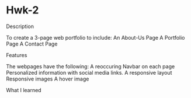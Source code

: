 # Hwk-2


Description

To create a 3-page web portfolio to include:
An About-Us Page
A Portfolio Page
A Contact Page

Features

The webpages have the following:
A reoccuring Navbar on each page
Personalized information with social media links.
A responsive layout
Responsive images
A hover image

What I learned
 
